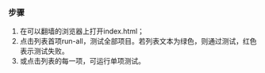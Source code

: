 ### 步骤

1. 在可以翻墙的浏览器上打开index.html；
2. 点击列表首项run-all，测试全部项目。若列表文本为绿色，则通过测试，红色表示测试失败。
3. 或点击列表的每一项，可运行单项测试。
